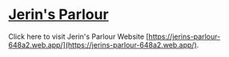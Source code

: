 # [Jerin's Parlour](https://jerins-parlour-648a2.web.app/)

Click here to visit Jerin's Parlour Website [https://jerins-parlour-648a2.web.app/](https://jerins-parlour-648a2.web.app/).
